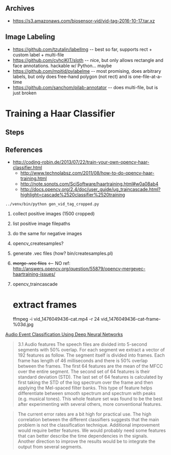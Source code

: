 

## Archives
* https://s3.amazonaws.com/biosensor-vid/vid-tag-2016-10-17.tar.xz

## Image Labeling

* https://github.com/tzutalin/labelImg -- best so far, supports rect + custom label + multi-file
* https://github.com/cvhciKIT/sloth -- nice, but only allows rectangle and face annotations. hackable w/ Python... maybe
* https://github.com/mpitid/pylabelme -- most promising, does arbitrary labels, but only does free-hand polygon (not rect) and is one-file-at-a-time
* https://github.com/sanchom/pilab-annotator -- does multi-file, but is just broken


# Training a Haar Classifier

## Steps

## References
* http://coding-robin.de/2013/07/22/train-your-own-opencv-haar-classifier.html
    * http://www.technolabsz.com/2011/08/how-to-do-opencv-haar-training.html
    * http://note.sonots.com/SciSoftware/haartraining.html#w0a08ab4
    * http://docs.opencv.org/2.4/doc/user_guide/ug_traincascade.html?highlight=cascade%2520classifier%2520training

```
../venv/bin/python gen_vid_tag_cropped.py
```

1. collect positive images (1500 cropped)
  1. list positive image filepaths
2. do the same for negative images
3. opencv_createsamples?
3. generate .vec files (how? bin/createsamples.pl)
4. ~~merge .vec files~~  <-- NO ref: http://answers.opencv.org/question/55879/opencv-mergevec-haartraining-issues/
5. opencv_traincascade


    # extract frames
    ffmpeg -i vid_1476049436-cat.mp4 -r 24 vid_1476049436-cat-frame-%03d.jpg


[Audio Event Classification Using Deep Neural Networks](http://smartfp7.eu/sites/default/files/field/files/page/Audio_classification_IS13.v1.03.final_.pdf)

> 3.1 Audio features
> The speech files are divided into 5-second segments with 50%
> overlap. For each segment we extract a vector of 192 features
> as follow. The segment itself is divided into frames. Each
> frame has length of 46 milliseconds and there is 50% overlap
> between the frames. The first 64 features are the mean of the
> MFCC over the entire segment. The second set of 64 features
> is their standard deviation (STD). The last set of 64 features is
> calculated by first taking the STD of the log spectrum over the
> frame and then applying the Mel-spaced filter banks. This type
> of feature helps differentiate between smooth spectrum and
> spectrum with peaks (e.g. musical tones).
> This whole feature set was found to be the best after
> experimenting with several others, more conventional features.

> The current error rates are a bit high for practical use. The
> high correlation between the different classifiers suggests that
> the main problem is not the classification technique.
> Additional improvement would require better features. We
> would probably need some features that can better describe
> the time dependencies in the signals. Another direction to
> improve the results would be to integrate the output from
> several segments.

